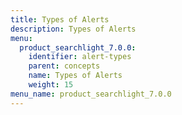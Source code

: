 ```yaml
---
title: Types of Alerts
description: Types of Alerts
menu:
  product_searchlight_7.0.0:
    identifier: alert-types
    parent: concepts
    name: Types of Alerts
    weight: 15
menu_name: product_searchlight_7.0.0
---
```

